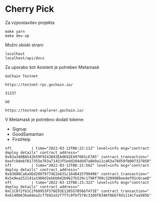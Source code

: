 # Cherry Pick

Za vzpostavitev projekta

```
make yarn
make dev-up
```

Možni obiski strani:
```
localhost
localhost/api/docs
```

Za uporabo kot Asistent je potreben Metamask
```
GoChain Testnet

https://testnet-rpc.gochain.io/

31337

GO

https://testnet-explorer.gochain.io/
```


V Metamask je potrebno dodati tokene:
- Signup
- GoodSamaritan
- FirstHelp

```
nft         | time="2022-03-13T06:22:11Z" level=info msg="contract deploy details" contract_address=" 0x03a348BA542b59F9243892EAd692E497601cE7A5" contract_transaction=" 0xefc8de6f817355e763a71453f5edd204ddd7a8b9a11c463a79d59fb007327058"
nft         | time="2022-03-13T06:22:56Z" level=info msg="contract deploy details" contract_address=" 0x83606Ca6a9Ed28979774E2e631c1648415799496" contract_transaction=" 0x5e9ea252141a1960d2ebbb8d2b9627b529c1790f709c320998bee4ef91c6cae8"
nft         | time="2022-03-13T06:23:32Z" level=info msg="contract deploy details" contract_address=" 0xC1C8f2fb1C2f68953F576E93E126557856b7471E" contract_transaction=" 0x6140b636a8dea2cf7b92a52f7ffc0fbf578c33d9f8346f06b74d1114cfaa505b"
```